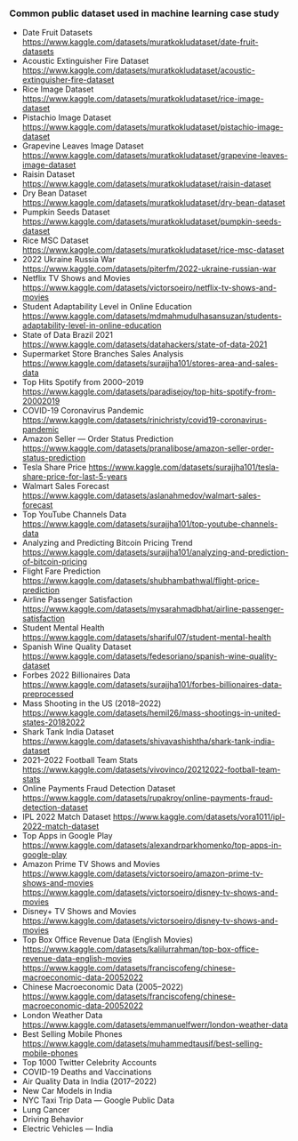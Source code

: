### Common public dataset used in machine learning case study

  -	Date Fruit Datasets https://www.kaggle.com/datasets/muratkokludataset/date-fruit-datasets 
  -	Acoustic Extinguisher Fire Dataset https://www.kaggle.com/datasets/muratkokludataset/acoustic-extinguisher-fire-dataset
  -	Rice Image Dataset https://www.kaggle.com/datasets/muratkokludataset/rice-image-dataset
  -	Pistachio Image Dataset https://www.kaggle.com/datasets/muratkokludataset/pistachio-image-dataset
  -	Grapevine Leaves Image Dataset https://www.kaggle.com/datasets/muratkokludataset/grapevine-leaves-image-dataset
  -	Raisin Dataset https://www.kaggle.com/datasets/muratkokludataset/raisin-dataset
  -	Dry Bean Dataset https://www.kaggle.com/datasets/muratkokludataset/dry-bean-dataset
  -	Pumpkin Seeds Dataset https://www.kaggle.com/datasets/muratkokludataset/pumpkin-seeds-dataset
  -	Rice MSC Dataset https://www.kaggle.com/datasets/muratkokludataset/rice-msc-dataset
  -	2022 Ukraine Russia War https://www.kaggle.com/datasets/piterfm/2022-ukraine-russian-war
  -	Netflix TV Shows and Movies https://www.kaggle.com/datasets/victorsoeiro/netflix-tv-shows-and-movies
  -	Student Adaptability Level in Online Education https://www.kaggle.com/datasets/mdmahmudulhasansuzan/students-adaptability-level-in-online-education
  -	State of Data Brazil 2021 https://www.kaggle.com/datasets/datahackers/state-of-data-2021
  -	Supermarket Store Branches Sales Analysis https://www.kaggle.com/datasets/surajjha101/stores-area-and-sales-data
  -	Top Hits Spotify from 2000–2019 https://www.kaggle.com/datasets/paradisejoy/top-hits-spotify-from-20002019
  -	COVID-19 Coronavirus Pandemic https://www.kaggle.com/datasets/rinichristy/covid19-coronavirus-pandemic
  -	Amazon Seller — Order Status Prediction https://www.kaggle.com/datasets/pranalibose/amazon-seller-order-status-prediction
  -	Tesla Share Price https://www.kaggle.com/datasets/surajjha101/tesla-share-price-for-last-5-years
  -	Walmart Sales Forecast https://www.kaggle.com/datasets/aslanahmedov/walmart-sales-forecast
  -	Top YouTube Channels Data https://www.kaggle.com/datasets/surajjha101/top-youtube-channels-data
  -	Analyzing and Predicting Bitcoin Pricing Trend https://www.kaggle.com/datasets/surajjha101/analyzing-and-prediction-of-bitcoin-pricing
  -	Flight Fare Prediction https://www.kaggle.com/datasets/shubhambathwal/flight-price-prediction
  -	Airline Passenger Satisfaction https://www.kaggle.com/datasets/mysarahmadbhat/airline-passenger-satisfaction
  -	Student Mental Health https://www.kaggle.com/datasets/shariful07/student-mental-health
  -	Spanish Wine Quality Dataset https://www.kaggle.com/datasets/fedesoriano/spanish-wine-quality-dataset
  -	Forbes 2022 Billionaires Data https://www.kaggle.com/datasets/surajjha101/forbes-billionaires-data-preprocessed
  -	Mass Shooting in the US (2018–2022) https://www.kaggle.com/datasets/hemil26/mass-shootings-in-united-states-20182022
  -	Shark Tank India Dataset https://www.kaggle.com/datasets/shivavashishtha/shark-tank-india-dataset
  -	2021–2022 Football Team Stats https://www.kaggle.com/datasets/vivovinco/20212022-football-team-stats
  -	Online Payments Fraud Detection Dataset https://www.kaggle.com/datasets/rupakroy/online-payments-fraud-detection-dataset
  -	IPL 2022 Match Dataset https://www.kaggle.com/datasets/vora1011/ipl-2022-match-dataset
  -	Top Apps in Google Play https://www.kaggle.com/datasets/alexandrparkhomenko/top-apps-in-google-play
  -	Amazon Prime TV Shows and Movies https://www.kaggle.com/datasets/victorsoeiro/amazon-prime-tv-shows-and-movies https://www.kaggle.com/datasets/victorsoeiro/disney-tv-shows-and-movies
  -	Disney+ TV Shows and Movies https://www.kaggle.com/datasets/victorsoeiro/disney-tv-shows-and-movies
  -	Top Box Office Revenue Data (English Movies) https://www.kaggle.com/datasets/kalilurrahman/top-box-office-revenue-data-english-movies https://www.kaggle.com/datasets/franciscofeng/chinese-macroeconomic-data-20052022
  -	Chinese Macroeconomic Data (2005–2022) https://www.kaggle.com/datasets/franciscofeng/chinese-macroeconomic-data-20052022
  -	London Weather Data https://www.kaggle.com/datasets/emmanuelfwerr/london-weather-data
  -	Best Selling Mobile Phones https://www.kaggle.com/datasets/muhammedtausif/best-selling-mobile-phones
  -	Top 1000 Twitter Celebrity Accounts
  -	COVID-19 Deaths and Vaccinations
  -	Air Quality Data in India (2017–2022)
  -	New Car Models in India
  -	NYC Taxi Trip Data — Google Public Data
  -	Lung Cancer
  -	Driving Behavior
  -	Electric Vehicles — India

